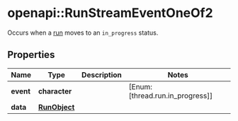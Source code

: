 # openapi::RunStreamEventOneOf2

Occurs when a [run](/docs/api-reference/runs/object) moves to an `in_progress` status.

## Properties
Name | Type | Description | Notes
------------ | ------------- | ------------- | -------------
**event** | **character** |  | [Enum: [thread.run.in_progress]] 
**data** | [**RunObject**](RunObject.md) |  | 



